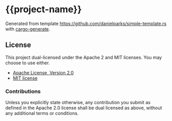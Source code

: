 # {{project-name}}

Generated from template https://github.com/danielparks/simple-template.rs with
[cargo-generate](https://github.com/ashleygwilliams/cargo-generate).

## License

This project dual-licensed under the Apache 2 and MIT licenses. You may choose
to use either.

 * [Apache License, Version 2.0](LICENSE-APACHE)
 * [MIT license](LICENSE-MIT)

### Contributions

Unless you explicitly state otherwise, any contribution you submit as defined
in the Apache 2.0 license shall be dual licensed as above, without any
additional terms or conditions.
